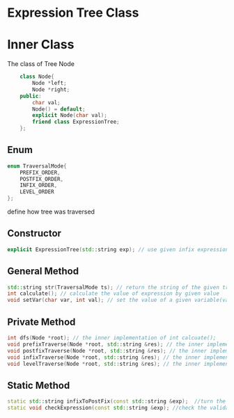 # Expression Tree Class

# Inner Class

The class of Tree Node

```c++
    class Node{
        Node *left;
        Node *right;
    public:
        char val;
        Node() = default;
        explicit Node(char val);
        friend class ExpressionTree;
    };
```

## Enum

```c++
enum TraversalMode{
    PREFIX_ORDER,
    POSTFIX_ORDER,
    INFIX_ORDER,
    LEVEL_ORDER
};
```
define how tree was traversed

## Constructor

```c++
explicit ExpressionTree(std::string exp); // use given infix expression to construct expression tree
```

## General Method

```c++
std::string str(TraversalMode ts); // return the string of the given traversal mode
int calculate(); // calculate the value of expression by given value
void setVar(char var, int val); // set the value of a given variable(var) with val
```

## Private Method

```c++
int dfs(Node *root); // the inner implementation of int calcuate();
void prefixTraverse(Node *root, std::string &res); // the inner implementation of int str() with PREFIX_ORDER mode
void postfixTraverse(Node *root, std::string &res); // the inner implementation of int str() with POSTFIX_ORDER mode
void infixTraverse(Node *root, std::string &res); // the inner implementation of int str() with INFIX_ORDER mode
void levelTraverse(Node *root, std::string &res); // the inner implementation of int str() with LEVEL_ORDER mode
```

## Static Method

```c++
static std::string infixToPostFix(const std::string &exp);  //turn the infix expression to postfix expression
static void checkExpression(const std::string &exp); //check the validation of infix expression
```

